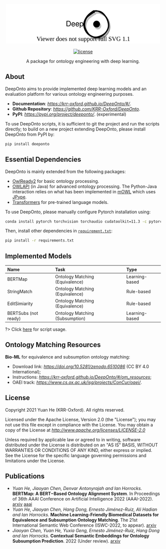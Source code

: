 <!---
Copyright 2021 Yuan He (KRR-Oxford). All rights reserved.

Licensed under the Apache License, Version 2.0 (the "License");
you may not use this file except in compliance with the License.
You may obtain a copy of the License at

    http://www.apache.org/licenses/LICENSE-2.0

Unless required by applicable law or agreed to in writing, software
distributed under the License is distributed on an "AS IS" BASIS,
WITHOUT WARRANTIES OR CONDITIONS OF ANY KIND, either express or implied.
See the License for the specific language governing permissions and
limitations under the License.
-->

<p align="center">
  <a href="https://krr-oxford.github.io/DeepOnto/">
    <img alt="deeponto" src="https://raw.githubusercontent.com/KRR-Oxford/DeepOnto/main/docs/images/icon.svg">
  </a>
</p>

<p align="center">
    <a href="https://github.com/KRR-Oxford/DeepOnto/blob/main/LICENSE">
        <img alt="license" src="https://img.shields.io/github/license/KRR-Oxford/DeepOnto">
    </a>
</p>

<p align="center">
  A package for ontology engineering with deep learning. 
</p>

## About <!-- {docsify-ignore} -->

DeepOnto aims to provide implemented deep learning models and an evaluation platform for various ontology engineering purposes. 

- **Documentation**: *https://krr-oxford.github.io/DeepOnto/#/*.
- **Github Repository**: *https://github.com/KRR-Oxford/DeepOnto*. 
- **PyPI**: *https://pypi.org/project/deeponto/*. (experimental)

To use DeepOnto scripts, it is sufficient to git the project and run the scripts directly; to build on a new project extending DeepOnto, please install DeepOnto from PyPI by:

```bash
pip install deeponto
```

## Essential Dependencies

DeepOnto is mainly extended from the following packages:

- [OwlReady2](https://owlready2.readthedocs.io/) for basic ontology processing.
- [OWLAPI](http://owlapi.sourceforge.net/) (in Java) for advanced ontology processing. The Python-Java interaction relies on what has been implemented in [mOWL](https://mowl.readthedocs.io/en/latest/index.html) which uses [JPype](https://jpype.readthedocs.io/en/latest/).
- [Transformers](https://github.com/huggingface/transformers) for pre-trained language models.

To use DeepOnto, please manually configure Pytorch installation using:

```bash
conda install pytorch torchvision torchaudio cudatoolkit=11.3 -c pytorch
```

Then, install other dependencies in [`requirement.txt`](https://raw.githubusercontent.com/KRR-Oxford/DeepOnto/main/requirements.txt):

```bash
pip install -r requirements.txt
```

## Implemented Models


<!-- #### **OntoAlign** -->

<!-- <div align="center"> -->

| Name                 | Task                            | Type              |
| :-------------       | :---------------                | :--------------   |
| BERTMap              | Ontology Matching (Equivalence) | Learning-based    |
| StringMatch          | Ontology Matching (Equivalence) | Rule-based        |
| EditSimiarity        | Ontology Matching (Equivalence) | Rule-based        |
| BERTSubs (not ready) | Ontology Matching (Subsumption) | Learning-based    |

<!-- </div> -->

?> Click [here](using_deeponto.md) for script usage.

## Ontology Matching Resources

**Bio-ML** for equivalence and subsumption ontology matching:
-  Download link: *https://doi.org/10.5281/zenodo.6510086* (CC BY 4.0 International);
-  Instructions: *https://krr-oxford.github.io/DeepOnto/#/om_resources*;
-  OAEI track: *https://www.cs.ox.ac.uk/isg/projects/ConCur/oaei/*.

## License

Copyright 2021 Yuan He (KRR-Oxford). All rights reserved.

Licensed under the Apache License, Version 2.0 (the "License");
you may not use this file except in compliance with the License.
You may obtain a copy of the License at *http://www.apache.org/licenses/LICENSE-2.0*

Unless required by applicable law or agreed to in writing, software
distributed under the License is distributed on an "AS IS" BASIS,
WITHOUT WARRANTIES OR CONDITIONS OF ANY KIND, either express or implied.
See the License for the specific language governing permissions and
limitations under the License.

## Publications

- *Yuan He‚ Jiaoyan Chen‚ Denvar Antonyrajah and Ian Horrocks.* **BERTMap: A BERT−Based Ontology Alignment System**. In Proceedings of 36th AAAI Conference on Artificial Intelligence 2022 (AAAI-2022). [arxiv](https://arxiv.org/abs/2112.02682) [aaai](https://ojs.aaai.org/index.php/AAAI/article/view/20510)
- *Yuan He‚ Jiaoyan Chen‚ Hang Dong, Ernesto Jiménez-Ruiz, Ali Hadian and Ian Horrocks.* **Machine Learning-Friendly Biomedical Datasets for Equivalence and Subsumption Ontology Matching**. The 21st International Semantic Web Conference (ISWC-2022, to appear). [arxiv](https://arxiv.org/abs/2205.03447)
- *Jiaoyan Chen, Yuan He, Yuxia Geng, Ernesto Jiménez-Ruiz, Hang Dong and Ian Horrocks.* **Contextual Semantic Embeddings for Ontology Subsumption Prediction**. 2022 (Under review). [arxiv](https://arxiv.org/abs/2112.10006)
